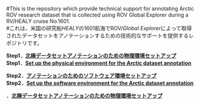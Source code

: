 #This is the repository which provide technical support for annotating Arctic ROV research dataset that is collected using ROV Global Explorer during a RV/HEALY cruise No.1601.<br>
#これは、米国の研究船*HEALY*の1601航海でROV/*Global Explorer*によって取得されたデータセットをアノテーションするための技術的なサポートを提供するレポジトリです。<br>


**Step1．[北極データセットアノテーションのための物理環境セットアップ](../setup/setup_physical_environment_jp.md)**<br>
**Step1．[Set up the physical environment for the Arctic dataset annotation](../setup/setup_physical_environment_en.md)**

**Step2．[アノテーションのためのソフトウェア環境セットアップ](../annotation/setup_annotation_software_environment_jp.md)**<br>
**Step2．[Set up the software environment for the Arctic dataset annotation](../annotation/setup_annotation_software_environment_en.md)**

**．[北極データセットアノテーションのための物理環境セットアップ](../setup/setup_physical_environment_jp.md)**<br>
